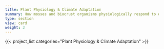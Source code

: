 ```yaml
---
title: Plant Physiology & Climate Adaptation
summary: How mosses and biocrust organisms physiologically respond to drought, cold, light, and other environmental stressors.
type: section
view: card
weight: 3
---
```

{{< project_list categories="Plant Physiology & Climate Adaptation" >}}
